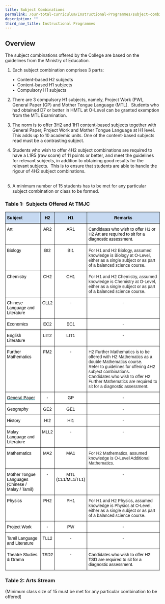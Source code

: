 ```yaml
---
title: Subject Combinations
permalink: /our-total-curriculum/Instructional-Programmes/subject-combinations
description: ""
third_nav_title: Instructional Programmes
---
```

Overview
--------

  
The subject combinations offered by the College are based on the guidelines from the Ministry of Education.

1.  Each subject combination comprises 3 parts:  
    
    •  Content-based H2 subjects  
    •  Content-based H1 subjects  
    •  Compulsory H1 subjects  
      
    
2.  There are 3 compulsory H1 subjects, namely, Project Work (PW), General Paper (GP) and Mother Tongue Language (MTL).  Students who had obtained D7 or better in HMTL at O-Level can be granted exemption from the MTL Examination.  
      
    
3.  The norm is to offer 3H2 and 1H1 content-based subjects together with General Paper, Project Work and Mother Tongue Language at H1 level.  This adds up to 10 academic units. One of the content-based subjects read must be a contrasting subject.  
      
    
4.  Students who wish to offer 4H2 subject combinations are required to have a L1R5 (raw score) of 11 points or better, and meet the guidelines for relevant subjects, in addition to obtaining good results for the relevant subjects.  This is to ensure that students are able to handle the rigour of 4H2 subject combinations.  
     
5.  A minimum number of 15 students has to be met for any particular subject combination or class to be formed.

### Table 1:  Subjects Offered At TMJC

<style type="text/css">
.tg  {border-collapse:collapse;border-spacing:0;}
.tg td{border-color:black;border-style:solid;border-width:1px;font-family:Arial, sans-serif;font-size:14px;
  overflow:hidden;padding:10px 5px;word-break:normal;}
.tg th{border-color:black;border-style:solid;border-width:1px;font-family:Arial, sans-serif;font-size:14px;
  font-weight:normal;overflow:hidden;padding:10px 5px;word-break:normal;}
.tg .tg-nmsy{background-color:#C6D9F1;color:#222;font-weight:bold;text-align:left;vertical-align:top}
.tg .tg-5p0x{background-color:#FFF;color:#068999;text-align:left;text-decoration:underline;vertical-align:top}
.tg .tg-zyxo{background-color:#C6D9F1;color:#222;font-weight:bold;text-align:center;vertical-align:top}
.tg .tg-tsok{background-color:#FFF;color:#222;text-align:left;vertical-align:top}
.tg .tg-lygy{background-color:#FFF;color:#222;text-align:center;vertical-align:top}
</style>
<table class="tg">
<thead>
  <tr>
    <th class="tg-nmsy"><span style="color:black">Subject</span></th>
    <th class="tg-zyxo"><span style="color:black">H2</span></th>
    <th class="tg-zyxo"><span style="color:black">H1</span></th>
    <th class="tg-zyxo"><span style="color:black">Remarks</span></th>
  </tr>
</thead>
<tbody>
  <tr>
    <td class="tg-tsok"><span style="color:black">Art</span></td>
    <td class="tg-lygy"><span style="color:black">AR2</span></td>
    <td class="tg-lygy"><span style="color:black">AR1</span></td>
    <td class="tg-tsok"><span style="color:black">Candidates who wish to offer H1 or H2 Art are required to sit for a diagnostic assessment.</span></td>
  </tr>
  <tr>
    <td class="tg-tsok"><span style="color:black">Biology</span></td>
    <td class="tg-lygy"><span style="color:black">BI2</span></td>
    <td class="tg-lygy"><span style="color:black">BI1</span></td>
    <td class="tg-tsok">For H1 and H2 Biology, assumed knowledge is Biology at O-Level, either as a single subject or as part of a balanced science course.</td>
  </tr>
  <tr>
    <td class="tg-tsok"><span style="color:black">Chemistry</span></td>
    <td class="tg-lygy"><span style="color:black">CH2</span></td>
    <td class="tg-lygy"><span style="color:black">CH1</span></td>
    <td class="tg-tsok">For H1 and H2 Chemistry, assumed knowledge is Chemistry at O-Level, either as a single subject or as part of a balanced science course.</td>
  </tr>
  <tr>
    <td class="tg-tsok"><span style="color:black">Chinese Language and Literature</span></td>
    <td class="tg-lygy"><span style="color:black">CLL2</span></td>
    <td class="tg-lygy"><span style="color:black">-</span></td>
    <td class="tg-lygy">-</td>
  </tr>
  <tr>
    <td class="tg-tsok"><span style="color:black">Economics</span></td>
    <td class="tg-lygy"><span style="color:black">EC2</span></td>
    <td class="tg-lygy"><span style="color:black">EC1</span></td>
    <td class="tg-lygy">-</td>
  </tr>
  <tr>
    <td class="tg-tsok"><span style="color:black">English Literature</span></td>
    <td class="tg-lygy"><span style="color:black">LIT2</span></td>
    <td class="tg-lygy"><span style="color:black">LIT1</span></td>
    <td class="tg-lygy">-</td>
  </tr>
  <tr>
    <td class="tg-tsok"><span style="color:black">Further Mathematics</span></td>
    <td class="tg-lygy"><span style="color:black">FM2</span></td>
    <td class="tg-lygy"><span style="color:black">-</span></td>
    <td class="tg-tsok">H2 Further Mathematics is to be offered with H2 Mathematics as a double Mathematics course.<br>Refer to guidelines for offering 4H2 subject combinations.<br>Candidates who wish to offer H2 Further Mathematics are required to sit for a diagnostic assessment.</td>
  </tr>
  <tr>
    <td class="tg-5p0x"><span style="color:black">General Paper</span></td>
    <td class="tg-lygy"><span style="color:black">-</span></td>
    <td class="tg-lygy"><span style="color:black">GP</span></td>
    <td class="tg-lygy">-</td>
  </tr>
  <tr>
    <td class="tg-tsok"><span style="color:black">Geography</span></td>
    <td class="tg-lygy"><span style="color:black">GE2</span></td>
    <td class="tg-lygy"><span style="color:black">GE1</span></td>
    <td class="tg-lygy">-</td>
  </tr>
  <tr>
    <td class="tg-tsok"><span style="color:black">History</span></td>
    <td class="tg-lygy"><span style="color:black">HI2</span></td>
    <td class="tg-lygy"><span style="color:black">HI1</span></td>
    <td class="tg-lygy">-</td>
  </tr>
  <tr>
    <td class="tg-tsok"><span style="color:black">Malay Language and Literature</span></td>
    <td class="tg-lygy"><span style="color:black">MLL2</span></td>
    <td class="tg-lygy"><span style="color:black">-</span></td>
    <td class="tg-lygy">-</td>
  </tr>
  <tr>
    <td class="tg-tsok"><span style="color:black">Mathematics</span></td>
    <td class="tg-lygy"><span style="color:black">MA2</span></td>
    <td class="tg-lygy"><span style="color:black">MA1</span></td>
    <td class="tg-tsok">For H2 Mathematics, assumed knowledge is O-Level Additional Mathematics.</td>
  </tr>
  <tr>
    <td class="tg-tsok"><span style="color:black">Mother Tongue Languages</span><br><span style="color:black">(Chinese / Malay / Tamil)</span></td>
    <td class="tg-lygy"><span style="color:black">-</span></td>
    <td class="tg-lygy"><span style="color:black">MTL</span><br><span style="color:black">(CL1/ML1/TL1)</span></td>
    <td class="tg-lygy">-</td>
  </tr>
  <tr>
    <td class="tg-tsok"><span style="color:black">Physics</span></td>
    <td class="tg-lygy"><span style="color:black">PH2</span></td>
    <td class="tg-lygy"><span style="color:black">PH1</span></td>
    <td class="tg-tsok">For H1 and H2 Physics, assumed knowledge is Physics at O-Level, either as a single subject or as part of a balanced science course.</td>
  </tr>
  <tr>
    <td class="tg-tsok"><span style="color:black">Project Work</span></td>
    <td class="tg-lygy"><span style="color:black">-</span></td>
    <td class="tg-lygy"><span style="color:black">PW</span></td>
    <td class="tg-lygy">-</td>
  </tr>
  <tr>
    <td class="tg-tsok"><span style="color:black">Tamil Language and Literature</span></td>
    <td class="tg-lygy"><span style="color:black">TLL2</span></td>
    <td class="tg-lygy"><span style="color:black">-</span></td>
    <td class="tg-lygy">-</td>
  </tr>
  <tr>
    <td class="tg-tsok"><span style="color:black">Theatre Studies &amp; Drama</span></td>
    <td class="tg-lygy"><span style="color:black">TSD2</span></td>
    <td class="tg-lygy"><span style="color:black">-</span></td>
    <td class="tg-tsok"><span style="color:black">Candidates who wish to offer H2 TSD are required to sit for a diagnostic assessment.</span></td>
  </tr>
</tbody>
</table>

### Table 2: Arts Stream

(Minimum class size of 15 must be met for any particular combination to be offered)